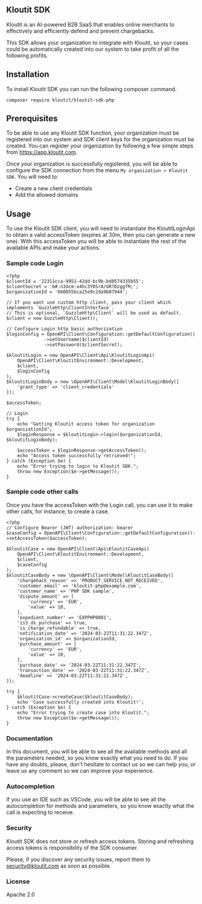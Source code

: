 ## Kloutit SDK

Kloutit is an AI-powered B2B SaaS that enables online merchants to effectively and efficiently defend and prevent chargebacks.

This SDK allows your organization to integrate with Kloutit, so your cases could be automatically created into our system to take profit of all the following profits.

## Installation

To install Kloutit SDK you can run the following composer command.

```
composer require kloutit/kloutit-sdk-php
```

## Prerequisites

To be able to use any Kloutit SDK function, your organization must be registered into our system and SDK client keys for the organization must be created. You can register your organization by following a few simple steps from https://app.kloutit.com.

Once your organization is successfully registered, you will be able to configure the SDK connection from the menu `My organization > Kloutit SDK`. You will need to:

- Create a new client credentials
- Add the allowed domains

## Usage

To use the Kloutit SDK client, you will need to instantiate the KloutitLoginApi to obtain a valid accessToken (expires at 30m, then you can generate a new one). With this accessToken you will be able to instantiate the rest of the available APIs and make your actions.

### Sample code Login

```
<?php
$clientId = '22311cca-9951-42dd-bc9b-bd0574335b55';
$clientSecret = '6#.n3dcm-x4hc3Y0SrA/UR?DzggfM;';
$organizationId = '660055bca25e9c2da9b87944';

// If you want use custom http client, pass your client which implements `GuzzleHttp\ClientInterface`.
// This is optional, `GuzzleHttp\Client` will be used as default.
$client = new GuzzleHttp\Client();

// Configure Login http basic authorization
$loginConfig = OpenAPI\Client\Configuration::getDefaultConfiguration()
              ->setUsername($clientId)
              ->setPassword($clientSecret);

$kloutitLogin = new OpenAPI\Client\Api\KloutitLoginApi(
    OpenAPI\Client\KloutitEnvironment::Development,
    $client,
    $loginConfig
);
$kloutitLoginBody = new \OpenAPI\Client\Model\KloutitLoginBody([
    'grant_type' => 'client_credentials'
]);

$accessToken;

// Login
try {
    echo "Getting Kloutit access token for organization $organizationId";
    $loginResponse = $kloutitLogin->login($organizationId, $kloutitLoginBody);

    $accessToken = $loginResponse->getAccessToken();
    echo "Access token successfully retrieved!";
} catch (Exception $e) {
    echo "Error trying to login to Kloutit SDK.";
    throw new Exception($e->getMessage());
}
```

### Sample code other calls

Once you have the accessToken with the Login call, you can use it to make other calls, for instance, to create a case.

```
<?php
// Configure Bearer (JWT) authorization: bearer
$caseConfig = OpenAPI\Client\Configuration::getDefaultConfiguration()->setAccessToken($accessToken);

$kloutitCase = new OpenAPI\Client\Api\KloutitCaseApi(
    OpenAPI\Client\KloutitEnvironment::Development,
    $client,
    $caseConfig
);
$kloutitCaseBody = new \OpenAPI\Client\Model\KloutitCaseBody([
    'chargeback_reason' => 'PRODUCT_SERVICE_NOT_RECEIVED',
    'customer_email' => 'kloutit-php@example.com',
    'customer_name' => 'PHP SDK sample',
    'dispute_amount' => [
        'currency' => 'EUR',
        'value' => 10,
    ],
    'expedient_number' => 'EXPPHP0001',
    'is3_ds_purchase' => true,
    'is_charge_refundable' => true,
    'notification_date' => '2024-03-22T11:31:22.347Z',
    'organization_id' => $organizationId,
    'purchase_amount' => [
        'currency' => 'EUR',
        'value' => 10,
    ],
    'purchase_date' => '2024-03-22T11:31:22.347Z',
    'transaction_date' => '2024-03-22T11:31:22.347Z',
    'deadline' => '2024-03-22T11:31:22.347Z',
]);

try {
    $kloutitCase->createCase($kloutitCaseBody);
    echo 'Case successfully created into Kloutit!';
} catch (Exception $e) {
    echo "Error trying to create case into Kloutit.";
    throw new Exception($e->getMessage());
}
```

### Documentation

In this document, you will be able to see all the available methods and all the parameters needed, so you know exactly what you need to do. If you have any doubts, please, don't hesitate to contact us so we can help you, or leave us any comment so we can improve your experience.

### Autocompletion

If you use an IDE such as VSCode, you will be able to see all the autocompletion for methods and parameters, so you know exactly what the call is expecting to receive.

### Security

Kloutit SDK does not store or refresh access tokens. Storing and refreshing access tokens is responsibility of the SDK consumer.

Please, if you discover any security issues, report them to security@kloutit.com as soon as possible.

### License

Apache 2.0
